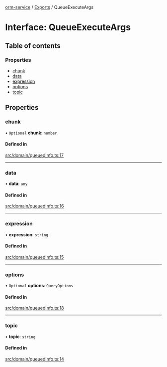 [orm-service](../README.md) / [Exports](../modules.md) / QueueExecuteArgs

# Interface: QueueExecuteArgs

## Table of contents

### Properties

- [chunk](QueueExecuteArgs.md#chunk)
- [data](QueueExecuteArgs.md#data)
- [expression](QueueExecuteArgs.md#expression)
- [options](QueueExecuteArgs.md#options)
- [topic](QueueExecuteArgs.md#topic)

## Properties

### chunk

• `Optional` **chunk**: `number`

#### Defined in

[src/domain/queuedInfo.ts:17](https://github.com/lambda-orm/lambdaorm-svc/blob/544946027110866e64f7cd501248b170a08ee945/src/domain/queuedInfo.ts#L17)

___

### data

• **data**: `any`

#### Defined in

[src/domain/queuedInfo.ts:16](https://github.com/lambda-orm/lambdaorm-svc/blob/544946027110866e64f7cd501248b170a08ee945/src/domain/queuedInfo.ts#L16)

___

### expression

• **expression**: `string`

#### Defined in

[src/domain/queuedInfo.ts:15](https://github.com/lambda-orm/lambdaorm-svc/blob/544946027110866e64f7cd501248b170a08ee945/src/domain/queuedInfo.ts#L15)

___

### options

• `Optional` **options**: `QueryOptions`

#### Defined in

[src/domain/queuedInfo.ts:18](https://github.com/lambda-orm/lambdaorm-svc/blob/544946027110866e64f7cd501248b170a08ee945/src/domain/queuedInfo.ts#L18)

___

### topic

• **topic**: `string`

#### Defined in

[src/domain/queuedInfo.ts:14](https://github.com/lambda-orm/lambdaorm-svc/blob/544946027110866e64f7cd501248b170a08ee945/src/domain/queuedInfo.ts#L14)
